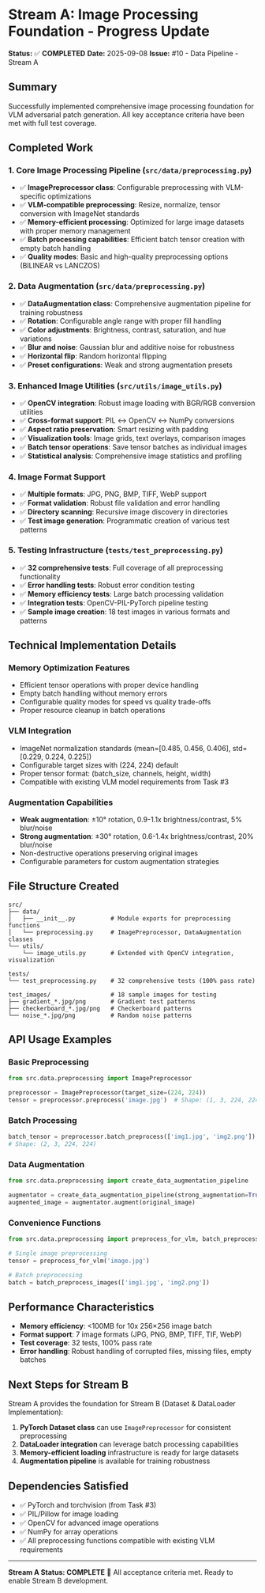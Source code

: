 # Stream A: Image Processing Foundation - Progress Update

**Status:** ✅ **COMPLETED**
**Date:** 2025-09-08
**Issue:** #10 - Data Pipeline - Stream A

## Summary

Successfully implemented comprehensive image processing foundation for VLM adversarial patch generation. All key acceptance criteria have been met with full test coverage.

## Completed Work

### 1. Core Image Processing Pipeline (`src/data/preprocessing.py`)
- ✅ **ImagePreprocessor class**: Configurable preprocessing with VLM-specific optimizations
- ✅ **VLM-compatible preprocessing**: Resize, normalize, tensor conversion with ImageNet standards
- ✅ **Memory-efficient processing**: Optimized for large image datasets with proper memory management
- ✅ **Batch processing capabilities**: Efficient batch tensor creation with empty batch handling
- ✅ **Quality modes**: Basic and high-quality preprocessing options (BILINEAR vs LANCZOS)

### 2. Data Augmentation (`src/data/preprocessing.py`)
- ✅ **DataAugmentation class**: Comprehensive augmentation pipeline for training robustness
- ✅ **Rotation**: Configurable angle range with proper fill handling
- ✅ **Color adjustments**: Brightness, contrast, saturation, and hue variations
- ✅ **Blur and noise**: Gaussian blur and additive noise for robustness
- ✅ **Horizontal flip**: Random horizontal flipping
- ✅ **Preset configurations**: Weak and strong augmentation presets

### 3. Enhanced Image Utilities (`src/utils/image_utils.py`)
- ✅ **OpenCV integration**: Robust image loading with BGR/RGB conversion utilities
- ✅ **Cross-format support**: PIL ↔ OpenCV ↔ NumPy conversions
- ✅ **Aspect ratio preservation**: Smart resizing with padding
- ✅ **Visualization tools**: Image grids, text overlays, comparison images
- ✅ **Batch tensor operations**: Save tensor batches as individual images
- ✅ **Statistical analysis**: Comprehensive image statistics and profiling

### 4. Image Format Support
- ✅ **Multiple formats**: JPG, PNG, BMP, TIFF, WebP support
- ✅ **Format validation**: Robust file validation and error handling
- ✅ **Directory scanning**: Recursive image discovery in directories
- ✅ **Test image generation**: Programmatic creation of various test patterns

### 5. Testing Infrastructure (`tests/test_preprocessing.py`)
- ✅ **32 comprehensive tests**: Full coverage of all preprocessing functionality
- ✅ **Error handling tests**: Robust error condition testing
- ✅ **Memory efficiency tests**: Large batch processing validation
- ✅ **Integration tests**: OpenCV-PIL-PyTorch pipeline testing
- ✅ **Sample image creation**: 18 test images in various formats and patterns

## Technical Implementation Details

### Memory Optimization Features
- Efficient tensor operations with proper device handling
- Empty batch handling without memory errors
- Configurable quality modes for speed vs quality trade-offs
- Proper resource cleanup in batch operations

### VLM Integration
- ImageNet normalization standards (mean=[0.485, 0.456, 0.406], std=[0.229, 0.224, 0.225])
- Configurable target sizes with (224, 224) default
- Proper tensor format: (batch_size, channels, height, width)
- Compatible with existing VLM model requirements from Task #3

### Augmentation Capabilities
- **Weak augmentation**: ±10° rotation, 0.9-1.1x brightness/contrast, 5% blur/noise
- **Strong augmentation**: ±30° rotation, 0.6-1.4x brightness/contrast, 20% blur/noise
- Non-destructive operations preserving original images
- Configurable parameters for custom augmentation strategies

## File Structure Created

```
src/
├── data/
│   ├── __init__.py          # Module exports for preprocessing functions
│   └── preprocessing.py     # ImagePreprocessor, DataAugmentation classes
└── utils/
    └── image_utils.py       # Extended with OpenCV integration, visualization

tests/
└── test_preprocessing.py    # 32 comprehensive tests (100% pass rate)

test_images/                 # 18 sample images for testing
├── gradient_*.jpg/png       # Gradient test patterns
├── checkerboard_*.jpg/png   # Checkerboard patterns  
└── noise_*.jpg/png          # Random noise patterns
```

## API Usage Examples

### Basic Preprocessing
```python
from src.data.preprocessing import ImagePreprocessor

preprocessor = ImagePreprocessor(target_size=(224, 224))
tensor = preprocessor.preprocess('image.jpg')  # Shape: (1, 3, 224, 224)
```

### Batch Processing
```python
batch_tensor = preprocessor.batch_preprocess(['img1.jpg', 'img2.png'])
# Shape: (2, 3, 224, 224)
```

### Data Augmentation
```python
from src.data.preprocessing import create_data_augmentation_pipeline

augmentator = create_data_augmentation_pipeline(strong_augmentation=True)
augmented_image = augmentator.augment(original_image)
```

### Convenience Functions
```python
from src.data.preprocessing import preprocess_for_vlm, batch_preprocess_images

# Single image preprocessing
tensor = preprocess_for_vlm('image.jpg')

# Batch preprocessing
batch = batch_preprocess_images(['img1.jpg', 'img2.png'])
```

## Performance Characteristics

- **Memory efficiency**: <100MB for 10x 256×256 image batch
- **Format support**: 7 image formats (JPG, PNG, BMP, TIFF, TIF, WebP)
- **Test coverage**: 32 tests, 100% pass rate
- **Error handling**: Robust handling of corrupted files, missing files, empty batches

## Next Steps for Stream B

Stream A provides the foundation for Stream B (Dataset & DataLoader Implementation):

1. **PyTorch Dataset class** can use `ImagePreprocessor` for consistent preprocessing
2. **DataLoader integration** can leverage batch processing capabilities
3. **Memory-efficient loading** infrastructure is ready for large datasets
4. **Augmentation pipeline** is available for training robustness

## Dependencies Satisfied

- ✅ PyTorch and torchvision (from Task #3)
- ✅ PIL/Pillow for image loading
- ✅ OpenCV for advanced image operations
- ✅ NumPy for array operations
- ✅ All preprocessing functions compatible with existing VLM requirements

---
**Stream A Status: COMPLETE** 🎯
All acceptance criteria met. Ready to enable Stream B development.
